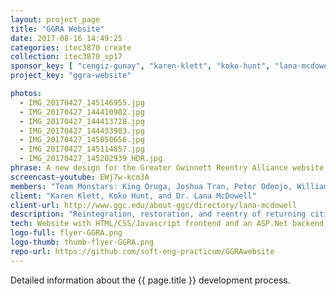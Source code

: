 ```yaml
---
layout: project_page
title: "GGRA Website"
date: 2017-08-16 14:49:25
categories: itec3870 create
collection: itec3870_sp17
sponsor_key: [ "cengiz-gunay", "karen-klett", "koko-hunt", "lana-mcdowell" ]
project_key: "ggra-website"

photos:
  - IMG_20170427_145146955.jpg
  - IMG_20170427_144410982.jpg
  - IMG_20170427_144413728.jpg
  - IMG_20170427_144433983.jpg
  - IMG_20170427_145050656.jpg
  - IMG_20170427_145114857.jpg
  - IMG_20170427_145202939_HDR.jpg
phrase: A new design for the Greater Gwinnett Reentry Alliance website
screencast-youtube: EWj7w-kcm3A
members: "Team Monstars: King Oruga, Joshua Tran, Peter Odeojo, William \"Matt\" Smith"
client: "Karen Klett, Koko Hunt, and Dr. Lana McDowell"
client-url: http://www.ggc.edu/about-ggc/directory/lana-mcdowell
description: "Reintegration, restoration, and reentry of returning citizens."
tech: Website with HTML/CSS/Javascript frontend and an ASP.Net backend using C#. SQL Server database.
logo-full: flyer-GGRA.png
logo-thumb: thumb-flyer-GGRA.png
repo-url: https://github.com/soft-eng-practicum/GGRAwebsite
---
```


Detailed information about the {{ page.title }} development process.

<!-- lightgallery -->
<script src="https://code.jquery.com/jquery-2.2.4.min.js"></script>
<script src="https://cdn.jsdelivr.net/lightgallery/1.3.7/js/lightgallery.min.js">
</script>
<script src="https://cdn.jsdelivr.net/g/lg-zoom"></script>

<script type="text/javascript">

    $(document).ready(function() {

        $("body").lightGallery({

            zoom: true,
            selector: 'a#lightgallery',
            selectWithin: 'body'

        });

    });

</script>

[ggc]: http://www.ggc.edu
[gunay-ggc]: http://www.ggc.edu/about-ggc/directory/cengiz-gunay
